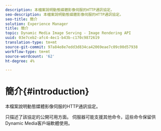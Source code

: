 ```yaml
---
description: 本檔案說明動態媒體影像伺服的HTTP通訊協定。
seo-description: 本檔案說明動態媒體影像伺服的HTTP通訊協定。
seo-title: 簡介
solution: Experience Manager
title: 簡介
topic: Dynamic Media Image Serving - Image Rendering API
uuid: 03e7ceb2-afc4-4ec1-b43b-c170c9872619
translation-type: tm+mt
source-git-commit: 97a84e8e7edd3d834ca42069eae7c09c00d57938
workflow-type: tm+mt
source-wordcount: '62'
ht-degree: 4%

---
```



# 簡介{#introduction}

本檔案說明動態媒體影像伺服的HTTP通訊協定。

只描述了該協定的公開可用方面。 伺服器可能支援其他命令，這些命令保留供Dynamic Media客戶端軟體使用。
